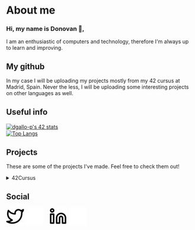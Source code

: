# About me

### Hi, my name is Donovan 👋,
I am an enthusiastic of computers and technology, therefore I'm always up to learn and improving.

## My github

In my case I will be uploading my projects mostly from my 42 cursus at Madrid, Spain.
Never the less, I will be uploading some interesting projects on other languages as well.

## Useful info

<a href="text-align:center">
	<img align="center" src="https://badge42.herokuapp.com/api/stats/dgallo-p?privacyEmail=true&privacyName=true" alt="dgallo-p's 42 stats"/>
</a>
<br>
<a href="https://github.com/anuraghazra/github-readme-stats">
  <img align="center" src="https://github-readme-stats.vercel.app/api/top-langs/?username=dgallop&hide=HTML,G-code,scss,css&theme=radical&langs_count=6" alt="Top Langs"/>
</a>
<br>

## Projects

These are some of the projects I've made. Feel free to check them out!
<details>
  <summary>42Cursus</summary>
  <!--START_SECTION:activity-->
  &nbsp;&nbsp;&nbsp;&nbsp;<a href="https://github.com/dgallop/libft">Libft</a><br>
  &nbsp;&nbsp;&nbsp;&nbsp;<a href="https://github.com/dgallop/printf">Printf</a><br>
  &nbsp;&nbsp;&nbsp;&nbsp;<a href="https://github.com/dgallop/get_next_line">Get_next_line</a><br>
  &nbsp;&nbsp;&nbsp;&nbsp;<a href="https://github.com/dgallop/pipex">Pipex</a><br>
  <!--END_SECTION:activity-->
</details>

## Social

[![website](./logos/twitter-light.svg)](https://twitter.com/dgallop#gh-light-mode-only)
[![website](./logos/twitter-dark.svg)](https://twitter.com/dgallop#gh-dark-mode-only)
&nbsp;&nbsp;
[![website](./logos/linkedin-light.svg)](https://twitter.com/dgallop#gh-light-mode-only)
[![website](./logos/linkedin-dark.svg)](https://twitter.com/dgallop#gh-dark-mode-only)
&nbsp;&nbsp;

